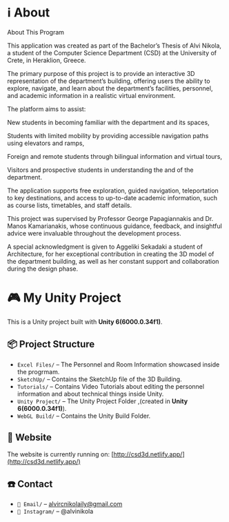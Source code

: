 # ℹ️ About

About This Program

This application was created as part of the Bachelor’s Thesis of Alvi Nikola, a student of the Computer Science Department (CSD) at the University of Crete, in Heraklion, Greece.

The primary purpose of this project is to provide an interactive 3D representation of the department’s building, offering users the ability to explore, navigate, and learn about the department’s facilities, personnel, and academic information in a realistic virtual environment.

The platform aims to assist:

New students in becoming familiar with the department and its spaces,

Students with limited mobility by providing accessible navigation paths using elevators and ramps,

Foreign and remote students through bilingual information and virtual tours,

Visitors and prospective students in understanding the and of the department.

The application supports free exploration, guided navigation, teleportation to key destinations,
and access to up-to-date academic information, such as course lists, timetables, and staff details.

This project was supervised by Professor George Papagiannakis and Dr. Manos Kamarianakis, whose continuous guidance, feedback, and insightful advice were invaluable throughout the development process.

A special acknowledgment is given to Aggeliki Sekadaki a student of Architecture, for her exceptional contribution in creating the 3D model of the department building, as well as her constant support and collaboration during the design phase.

# 🎮 My Unity Project

This is a Unity project built with **Unity 6(6000.0.34f1)**.

## 📦 Project Structure

- `Excel Files/` – The Personnel and Room Information showcased inside the progrmam.
- `SketchUp/` – Contains the SketchUp file of the 3D Building.
- `Tutorials/` – Contains Video Tutorials about editing the personnel information and about technical things inside Unity.
- `Unity Project/` – The Unity Project Folder ,(created in **Unity 6(6000.0.34f1)**).
- `WebGL Build/` – Contains the Unity Build Folder.

## 🚀 Website

The website is currently running on: [http://csd3d.netlify.app/](http://csd3d.netlify.app/)

## ☎️ Contact

- `📩 Email/` – [alvircnikolaily@gmail.com](alvircnikolaily@gmail.com)
- `📲 Instagram/` – @alvinikola

